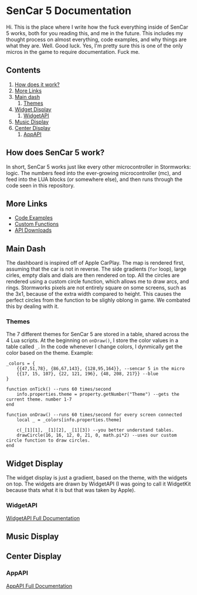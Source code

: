 # SenCar 5 Documentation
Hi. This is the place where I write how the fuck everything inside of SenCar 5 works, both for you reading this, and me in the future. This includes my thought process on almost everything, code examples, and why things are what they are. Well. Good luck. Yes, I'm pretty sure this is one of the only micros in the game to require documentation. Fuck me.

## Contents
1. [How does it work?](#how-does-sencar-5-work)
2. [More Links](#more-links)
3. [Main dash](#main-dash)
    1. [Themes](#themes)
4. [Widget Display](#widget-display)
    1. [WidgetAPI](#widgetapi)
5. [Music Display](#music-display)
6. [Center Display](#center-display)
    1. [AppAPI](#appapi)

## How does SenCar 5 work?
In short, SenCar 5 works just like every other microcontroller in Stormworks: logic. The numbers feed into the ever-growing microcontroller (mc), and feed into the LUA blocks (or somewhere else), and then runs through the code seen in this repository. 

## More Links
- [Code Examples](examples.md)
- [Custom Functions](functions.md)
- [API Downloads](apis/downloads.md)

## Main Dash
The dashboard is inspired off of Apple CarPlay. The map is rendered first, assuming that the car is not in reverse. The side gradients (`for` loop), large cirles, empty dials and dials are then rendered on top. All the circles are rendered using a custom circle function, which allows me to draw arcs, and rings. Stormworks pixels are not entirely square on some screens, such as the 3x1, because of the extra width compared to height. This causes the perfect circles from the function to be slighly oblong in game. We combated this by dealing with it.

### Themes
The 7 different themes for SenCar 5 are stored in a table, shared across the 4 Lua scripts. At the beginning on `onDraw()`, I store the color values in a table called `_`. In the code whenever I change colors, I dynmically get the color based on the theme. Example:

    _colors = {
        {{47,51,78}, {86,67,143}, {128,95,164}}, --sencar 5 in the micro
        {{17, 15, 107}, {22, 121, 196}, {48, 208, 217}} --blue
    }
    
    function onTick() --runs 60 times/second
        info.properties.theme = property.getNumber("Theme") --gets the current theme. number 1-7
    end
    
    function onDraw() --runs 60 times/second for every screen connected
        local _ = _colors[info.properties.theme]
        
        c(_[1][1], _[1][2], _[1][3]) --you better understand tables.
        drawCircle(16, 16, 12, 0, 21, 0, math.pi*2) --uses our custom circle function to draw circles.
    end
        

## Widget Display
The widget display is just a gradient, based on the theme, with the widgets on top. The widgets are drawn by WidgetAPI (I was going to call it WidgetKit because thats what it is but that was taken by Apple).

### WidgetAPI
[WidgetAPI Full Documentation](/docs/apis/widgetapi.md)

## Music Display

## Center Display

### AppAPI
[AppAPI Full Documentation](/docs/apis/appapi.md)

